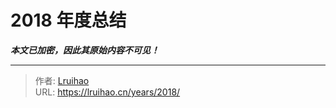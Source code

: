 # 2018 年度总结

_**本文已加密，因此其原始内容不可见！**_

---

> 作者: [Lruihao](https://github.com/Lruihao)  
> URL: https://lruihao.cn/years/2018/  

